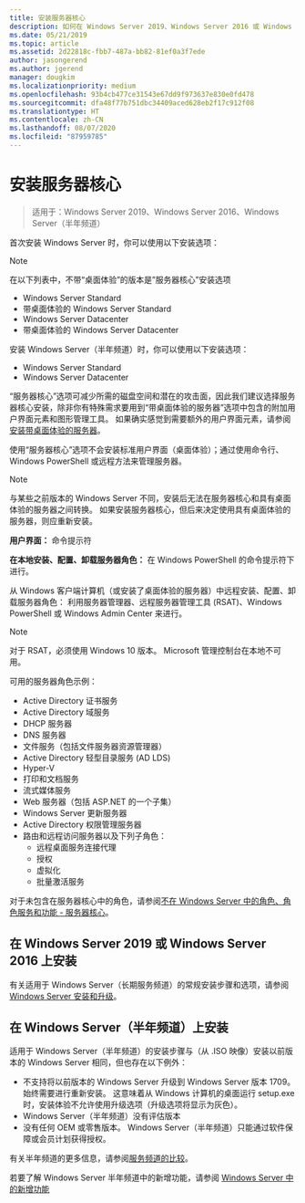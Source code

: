 ```yaml
---
title: 安装服务器核心
description: 如何在 Windows Server 2019、Windows Server 2016 或 Windows Server（半年频道）上获取并安装服务器核心安装。
ms.date: 05/21/2019
ms.topic: article
ms.assetid: 2d22818c-fbb7-487a-bb82-81ef0a3f7ede
author: jasongerend
ms.author: jgerend
manager: dougkim
ms.localizationpriority: medium
ms.openlocfilehash: 93b4cb477ce31543e67dd9f973637e830e0fd478
ms.sourcegitcommit: dfa48f77b751dbc34409aced628eb2f17c912f08
ms.translationtype: HT
ms.contentlocale: zh-CN
ms.lasthandoff: 08/07/2020
ms.locfileid: "87959785"
---
```

# <a name="install-server-core"></a>安装服务器核心

> 适用于：Windows Server 2019、Windows Server 2016、Windows Server（半年频道）

首次安装 Windows Server 时，你可以使用以下安装选项：

>[!NOTE]
> 在以下列表中，不带“桌面体验”的版本是”服务器核心”安装选项

-    Windows Server Standard
-    带桌面体验的 Windows Server Standard
-    Windows Server Datacenter
-    带桌面体验的 Windows Server Datacenter

安装 Windows Server（半年频道）时，你可以使用以下安装选项：

-    Windows Server Standard
-    Windows Server Datacenter

“服务器核心”选项可减少所需的磁盘空间和潜在的攻击面，因此我们建议选择服务器核心安装，除非你有特殊需求要用到“带桌面体验的服务器”选项中包含的附加用户界面元素和图形管理工具。 如果确实感觉到需要额外的用户界面元素，请参阅[安装带桌面体验的服务器](Getting-Started-with-Server-with-Desktop-Experience.md)。

使用“服务器核心”选项不会安装标准用户界面（桌面体验）；通过使用命令行、Windows PowerShell 或远程方法来管理服务器。

>[!NOTE]
>
>与某些之前版本的 Windows Server 不同，安装后无法在服务器核心和具有桌面体验的服务器之间转换。 如果安装服务器核心，但后来决定使用具有桌面体验的服务器，则应重新安装。

**用户界面：** 命令提示符

**在本地安装、配置、卸载服务器角色：** 在 Windows PowerShell 的命令提示符下进行。

从 Windows 客户端计算机（或安装了桌面体验的服务器）中远程安装、配置、卸载服务器角色：  利用服务器管理器、远程服务器管理工具 (RSAT)、Windows PowerShell 或 Windows Admin Center 来进行。

>[!NOTE]
>
>对于 RSAT，必须使用 Windows 10 版本。
>Microsoft 管理控制台在本地不可用。

可用的服务器角色示例： 

- Active Directory 证书服务
- Active Directory 域服务
- DHCP 服务器
- DNS 服务器
- 文件服务（包括文件服务器资源管理器）
- Active Directory 轻型目录服务 (AD LDS)
- Hyper-V
- 打印和文档服务
- 流式媒体服务
- Web 服务器（包括 ASP.NET 的一个子集）
- Windows Server 更新服务器
- Active Directory 权限管理服务器
- 路由和远程访问服务器以及下列子角色：
   - 远程桌面服务连接代理
   - 授权
   - 虚拟化
   - 批量激活服务

对于未包含在服务器核心中的角色，请参阅[不在 Windows Server 中的角色、角色服务和功能 - 服务器核心](../administration/server-core/server-core-removed-roles.md)。

## <a name="installing-on-windows-server-2019-or-windows-server-2016"></a>在 Windows Server 2019 或 Windows Server 2016 上安装

有关适用于 Windows Server（长期服务频道）的常规安装步骤和选项，请参阅 [Windows Server 安装和升级](installation-and-upgrade.md)。

## <a name="installing-on-windows-server-semi-annual-channel"></a>在 Windows Server（半年频道）上安装

适用于 Windows Server（半年频道）的安装步骤与（从 .ISO 映像）安装以前版本的 Windows Server 相同，但也存在以下例外：

- 不支持将以前版本的 Windows Server 升级到 Windows Server 版本 1709。 始终需要进行重新安装。
   这意味着从 Windows 计算机的桌面运行 setup.exe 时，安装体验不允许使用升级选项（升级选项将显示为灰色）。
- Windows Server（半年频道）没有评估版本
- 没有任何 OEM 或零售版本。 Windows Server（半年频道）只能通过软件保障或会员计划获得授权。

有关半年频道的更多信息，请参阅[服务频道的比较](../get-started-19/servicing-channels-19.md)。

若要了解 Windows Server 半年频道中的新增功能，请参阅 [Windows Server 中的新增功能](whats-new-in-windows-server.md)
